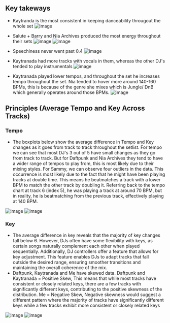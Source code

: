 ## Key takeways
- Kaytranda is the most consistent in keeping danceability througout the whole set
![image](https://github.com/amboym/DJset/assets/162647158/7b27e050-d18c-44e3-adf1-14658e204cd6)

- Salute + Barry and Nia Archives produced the most energy throughout their sets
![image](https://github.com/amboym/DJset/assets/162647158/60448a12-3cf6-4c95-b9b7-1639c94bad59)
![image](https://github.com/amboym/DJset/assets/162647158/26b89688-483a-48fe-9f14-bab1b7cfe050)

- Speechiness never went past 0.4
![image](https://github.com/amboym/DJset/assets/162647158/6ed0cdbb-54ee-4120-b748-8673404b64fe)

- Kaytranada had more tracks with vocals in them, whereas the other DJ's tended to play instrumentals
![image](https://github.com/amboym/DJset/assets/162647158/455fe77f-3247-49ca-afbd-098a494ff911)

- Kaytranada played lower tempos, and throughout the set he increases tempo throughout the set. Nia tended to hover more around 140-160 BPMs, this is because of the genre she mixes which is Jungle/ DnB which generally operates around those BPMs.
![image](https://github.com/amboym/DJset/assets/162647158/f6d4aaa0-da6d-4c39-a69e-b3b3c7d01d41)

## Principles (Average Tempo and Key Across Tracks)

### Tempo
- The boxplots below show the average difference in Tempo and Key changes as it goes from track to track throughout the setlist. For tempo we can see that most DJ's  3 out of 5 have small changes as they go from track to track. But for Daftpunk and Nia Archives they tend to have a wider range of tempos to play from, this is most likely due to their mixing styles. For Sammy, we can observe four outliers in the data. This occurrence is most likely due to the fact that he might have been playing tracks at double time. This means he beatmatches a track with a lower BPM to match the other track by doubling it. Referring back to the tempo chart at track 6 (index 5), he was playing a track at around 70 BPM, but in reality, he is beatmatching from the previous track, effectively playing at 140 BPM.

![image](https://github.com/amboym/DJset/assets/162647158/15b3e24a-8742-4956-8354-33cc7a95d0cf)
![image](https://github.com/amboym/DJset/assets/162647158/4b1612e8-1361-461b-ace6-6a80f69e89f7)


### Key
- The average difference in key reveals that the majority of key changes fall below 6. However, DJs often have some flexibility with keys, as certain songs naturally complement each other when played sequentially. Additionally, DJ controllers offer a feature that allows for key adjustment. This feature enables DJs to adapt tracks that fall outside the desired range, ensuring smoother transitions and maintaining the overall coherence of the mix.
- Daftpunk, Kaytranada and Me have skewed data. Daftpunk and Kaytranada = Positive Skew, This means that while most tracks have consistent or closely related keys, there are a few tracks with significantly different keys, contributing to the positive skewness of the distribution. Me = Negative Skew, Negative skewness would suggest a different pattern where the majority of tracks have significantly different keys while a few tracks exhibit more consistent or closely related keys
  
![image](https://github.com/amboym/DJset/assets/162647158/6f7e002f-5249-4899-9b25-7dfc97e272bd)
![image](https://github.com/amboym/DJset/assets/162647158/b60a9b50-929f-4863-a26c-78afa066d09c)



